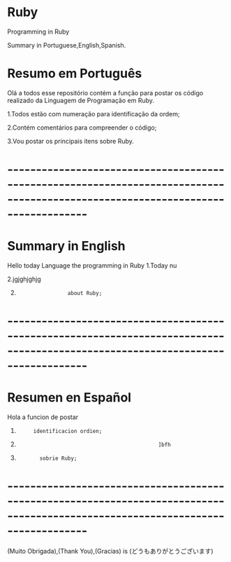 # Ruby
Programming  in Ruby 


Summary in Portuguese,English,Spanish.

# Resumo em Português
Olá a todos esse repositório contém a função para postar os código realizado da Linguagem de Programação em Ruby.

1.Todos estão com numeração para identificação da ordem;

2.Contém comentários para compreender o código;

3.Vou postar os principais itens sobre Ruby.

# --------------------------------------------------------------------------------------------------------------------------------
# Summary in English
Hello today     Language the programming in Ruby
1.Today  nu     

2.jgjghjghjg

2.                     about Ruby;
              
# --------------------------------------------------------------------------------------------------------------------------------
# Resumen en Español
Hola    a funcion de postar 
1.          identificacion ordien;
2.                                                  ]bfh
3.            sobrie Ruby;                                              
# --------------------------------------------------------------------------------------------------------------------------------
(Muito Obrigada),(Thank You),(Gracias) is (どうもありがとうございます)
